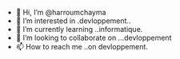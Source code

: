 - 👋 Hi, I’m @harroumchayma
- 👀 I’m interested in .devloppement..
- 🌱 I’m currently learning ..informatique.
- 💞️ I’m looking to collaborate on ...devloppement
- 📫 How to reach me ..on devloppement.

<!---
harroumchayma/harroumchayma is a ✨ special ✨ repository because its `README.md` (this file) appears on your GitHub profile.
You can click the Preview link to take a look at your changes.
--->
